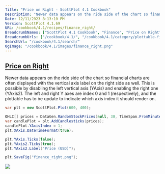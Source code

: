 ```yaml
---
Title: "Price on Right - ScottPlot 4.1 Cookbook"
Description: "Newer data appears on the ride side of the chart so financial charts are often displayed with the vertical axis label on the right side as well. This is possible by disabling the left vertical axis (YAxis) and enabling the right one (YAxis2). The left and right Y axes are index 0 and 1 (respectively), and the plottable has to be update to indicate which axis index it should render on."
Date: 12/11/2023 8:13:10 PM
Version: ScottPlot 4.1.69
URL: /cookbook/4.1/recipes/finance_right/
BreadcrumbNames: ["ScottPlot 4.1 Cookbook", "Finance", "Price on Right"]
BreadcrumbUrls: ["/cookbook/4.1/", "/cookbook/4.1/category/plottable-finance", "/cookbook/4.1/recipes/finance_right/"]
SearchUrl: "/cookbook/4.1/search/"
OgImage: "/cookbook/4.1/images/finance_right.png"
---
```


<h2><a id='price-on-right' href='/cookbook/4.1/recipes/finance_right/'>Price on Right</a></h2>

Newer data appears on the ride side of the chart so financial charts are often displayed with the vertical axis label on the right side as well. This is possible by disabling the left vertical axis (YAxis) and enabling the right one (YAxis2). The left and right Y axes are index 0 and 1 (respectively), and the plottable has to be update to indicate which axis index it should render on.

```cs
var plt = new ScottPlot.Plot(600, 400);

OHLC[] prices = DataGen.RandomStockPrices(null, 30, TimeSpan.FromMinutes(5));
var candlePlot = plt.AddCandlesticks(prices);
candlePlot.YAxisIndex = 1;
plt.XAxis.DateTimeFormat(true);

plt.YAxis.Ticks(false);
plt.YAxis2.Ticks(true);
plt.YAxis2.Label("Price (USD)");

plt.SaveFig("finance_right.png");
```

<img src='../../images/finance_right.png' class='d-block mx-auto my-5' />


